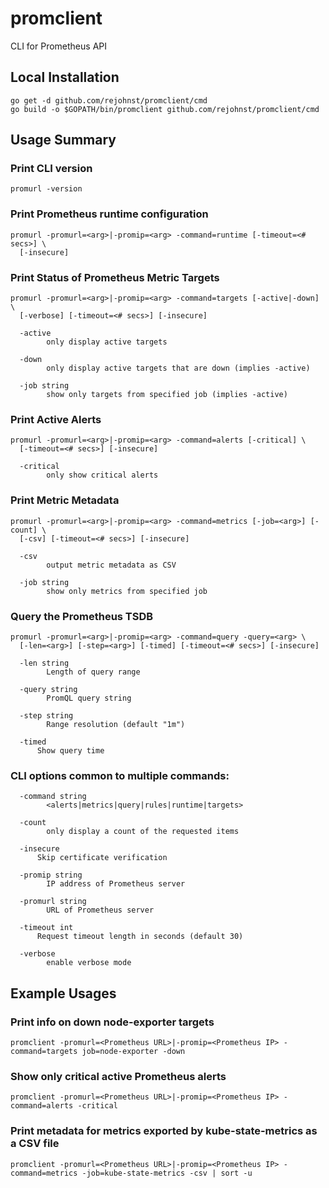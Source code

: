 # promclient
CLI for Prometheus API

## Local Installation

```
go get -d github.com/rejohnst/promclient/cmd
go build -o $GOPATH/bin/promclient github.com/rejohnst/promclient/cmd
```

## Usage Summary

### Print CLI version
```
promurl -version
```

### Print Prometheus runtime configuration
```
promurl -promurl=<arg>|-promip=<arg> -command=runtime [-timeout=<# secs>] \
  [-insecure]
```

### Print Status of Prometheus Metric Targets
```
promurl -promurl=<arg>|-promip=<arg> -command=targets [-active|-down] \
  [-verbose] [-timeout=<# secs>] [-insecure]

  -active
    	only display active targets

  -down
    	only display active targets that are down (implies -active)

  -job string
    	show only targets from specified job (implies -active)
```

### Print Active Alerts
```
promurl -promurl=<arg>|-promip=<arg> -command=alerts [-critical] \
  [-timeout=<# secs>] [-insecure]

  -critical
    	only show critical alerts
```

### Print Metric Metadata
```
promurl -promurl=<arg>|-promip=<arg> -command=metrics [-job=<arg>] [-count] \
  [-csv] [-timeout=<# secs>] [-insecure]

  -csv
    	output metric metadata as CSV

  -job string
    	show only metrics from specified job
```

### Query the Prometheus TSDB
```
promurl -promurl=<arg>|-promip=<arg> -command=query -query=<arg> \
  [-len=<arg>] [-step=<arg>] [-timed] [-timeout=<# secs>] [-insecure]

  -len string
    	Length of query range

  -query string
    	PromQL query string

  -step string
    	Range resolution (default "1m")

  -timed
      Show query time
```

### CLI options common to multiple commands:
```
  -command string
    	<alerts|metrics|query|rules|runtime|targets>

  -count
    	only display a count of the requested items

  -insecure
      Skip certificate verification

  -promip string
    	IP address of Prometheus server
 
  -promurl string
    	URL of Prometheus server

  -timeout int
      Request timeout length in seconds (default 30)

  -verbose
    	enable verbose mode
```

## Example Usages

### Print info on down node-exporter targets

```promclient -promurl=<Prometheus URL>|-promip=<Prometheus IP> -command=targets job=node-exporter -down```

### Show only critical active Prometheus alerts

```promclient -promurl=<Prometheus URL>|-promip=<Prometheus IP> -command=alerts -critical```

### Print metadata for metrics exported by kube-state-metrics as a CSV file

```promclient -promurl=<Prometheus URL>|-promip=<Prometheus IP> -command=metrics -job=kube-state-metrics -csv | sort -u```
